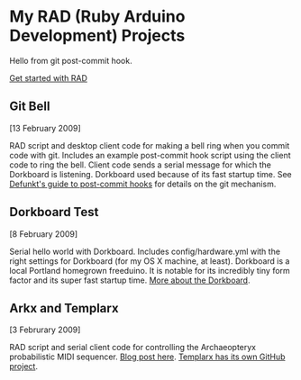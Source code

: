 <h1>My RAD (Ruby Arduino Development) Projects</h1>

Hello from git post-commit hook.


<a href="http://rad.rubyforge.org/">Get started with RAD</a>

<h2>Git Bell</h2>

[13 February 2009]

RAD script and desktop client code for making a bell ring when you commit code with git. Includes an example post-commit hook script using the client code to ring the bell. Client code sends a serial message for which the Dorkboard is listening. Dorkboard used because of its fast startup time. See <a href="http://ozmm.org/posts/git_post_commit_for_profit.html">Defunkt's guide to post-commit hooks</a> for details on the git mechanism.

<h2>Dorkboard Test</h2>

[8 February 2009]

Serial hello world with Dorkboard. Includes config/hardware.yml with the right settings for Dorkboard (for my OS X machine, at least). Dorkboard is a local Portland homegrown freeduino. It is notable for its incredibly tiny form factor and its super fast startup time. <a href="http://dorkbotpdx.org/wiki/dorkboard">More about the Dorkboard</a>. 

<h2>Arkx and Templarx</h2>

[3 Februrary 2009]

RAD script and serial client code for controlling the Archaeopteryx probabilistic MIDI sequencer. <a href="http://www.urbanhonking.com/ideasfordozens/2009/02/ruby_arduino_controlling_the_a.html">Blog post here</a>. <a href="http://github.com/atduskgreg/templarx/tree/master">Templarx has its own GitHub project</a>.
